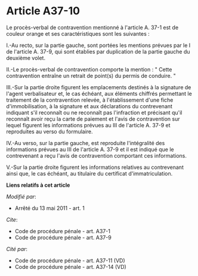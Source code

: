 # Article A37-10

Le procès-verbal de contravention mentionné à l'article A. 37-1 est de couleur orange et ses caractéristiques sont les
suivantes : 

I.-Au recto, sur la partie gauche, sont portées les mentions prévues par le I de l'article A. 37-9, qui sont établies par
duplication de la partie gauche du deuxième volet. 

II.-Le procès-verbal de contravention comporte la mention : " Cette contravention entraîne un retrait de point(s) du permis
de conduire. " 

III.-Sur la partie droite figurent les emplacements destinés à la signature de l'agent verbalisateur et, le cas échéant, aux
éléments chiffrés permettant le traitement de la contravention relevée, à l'établissement d'une fiche d'immobilisation, à la
signature et aux déclarations du contrevenant indiquant s'il reconnaît ou ne reconnaît pas l'infraction et précisant qu'il
reconnaît avoir reçu la carte de paiement et l'avis de contravention sur lequel figurent les informations prévues au III de
l'article A. 37-9 et reproduites au verso du formulaire. 

IV.-Au verso, sur la partie gauche, est reproduite l'intégralité des informations prévues au III de l'article A. 37-9 et il
est indiqué que le contrevenant a reçu l'avis de contravention comportant ces informations. 

V.-Sur la partie droite figurent les informations relatives au contrevenant ainsi que, le cas échéant, au titulaire du
certificat d'immatriculation.

**Liens relatifs à cet article**

_Modifié par_:

  - Arrêté du 13 mai 2011 - art. 1

_Cite_:

  - Code de procédure pénale - art. A37-1
  - Code de procédure pénale - art. A37-9

_Cité par_:

  - Code de procédure pénale - art. A37-11 (VD)
  - Code de procédure pénale - art. A37-14 (VD)
